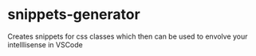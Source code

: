# snippets-generator
Creates snippets for css classes which then can be used to envolve your intelllisense in VSCode
